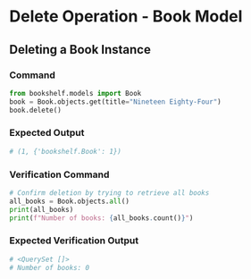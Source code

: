 # Delete Operation - Book Model

## Deleting a Book Instance

### Command
```python
from bookshelf.models import Book
book = Book.objects.get(title="Nineteen Eighty-Four")
book.delete()
```

### Expected Output
```python
# (1, {'bookshelf.Book': 1})
```

### Verification Command
```python
# Confirm deletion by trying to retrieve all books
all_books = Book.objects.all()
print(all_books)
print(f"Number of books: {all_books.count()}")
```

### Expected Verification Output
```python
# <QuerySet []>
# Number of books: 0
```
